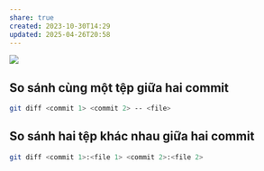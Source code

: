 ```yaml
---
share: true
created: 2023-10-30T14:29
updated: 2025-04-26T20:58
---
```

![](https://i.sstatic.net/GhE7a.png)
## So sánh cùng một tệp giữa hai commit
```bash
git diff <commit 1> <commit 2> -- <file>
```
## So sánh hai tệp khác nhau giữa hai commit
```bash
git diff <commit 1>:<file 1> <commit 2>:<file 2>
```

